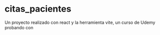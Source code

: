 # citas_pacientes
Un proyecto realizado con react y la herramienta vite, un curso de Udemy
probando con 
